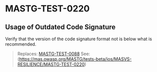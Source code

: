 # MASTG-TEST-0220

## Usage of Outdated Code Signature

Verify that the version of the code signature format not is below what is recommended.

> Replaces: [MASTG-TEST-0088](/taxonomy/mastg-1.7.0/masvs-resilience/mastg-test-0081)
> See: (https://mas.owasp.org/MASTG/tests-beta/ios/MASVS-RESILIENCE/MASTG-TEST-0220)